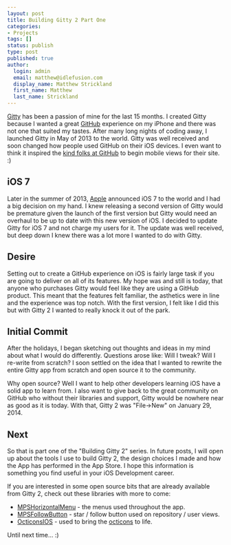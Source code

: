 ```yaml
---
layout: post
title: Building Gitty 2 Part One
categories:
- Projects
tags: []
status: publish
type: post
published: true
author:
  login: admin
  email: matthew@idlefusion.com
  display_name: Matthew Strickland
  first_name: Matthew
  last_name: Strickland
---
```

[Gitty](http://gittyapp.com) has been a passion of mine for the last 15 months.  I created Gitty because I wanted a great [GitHub](http://github.com) experience on my iPhone and there was not one that suited my tastes.  After many long nights of coding away, I launched Gitty in May of 2013 to the world.  Gitty was well received and soon changed how people used GitHub on their iOS devices.  I even want to think it inspired the [kind folks at GitHub](http://github.com/about/team) to begin mobile views for their site. :)

## iOS 7

Later in the summer of 2013, [Apple](http://apple.com) announced iOS 7 to the world and I had a big decision on my hand.  I knew releasing a second version of Gitty would be premature given the launch of the first version but Gitty would need an overhaul to be up to date with this new version of iOS.  I decided to update Gitty for iOS 7 and not charge my users for it.  The update was well received, but deep down I knew there was a lot more I wanted to do with Gitty.

## Desire

Setting out to create a GitHub experience on iOS is fairly large task if you are going to deliver on all of its features.  My hope was and still is today, that anyone who purchases Gitty would feel like they are using a GitHub product.  This meant that the features felt familiar, the asthetics were in line and the experience was top notch.  With the first version, I felt like I did this but with Gitty 2 I wanted to really knock it out of the park.

## Initial Commit

After the holidays, I began sketching out thoughts and ideas in my mind about what I would do differently.  Questions arose like: Will I tweak?  Will I re-write from scratch?  I soon settled on the idea that I wanted to rewrite the entire Gitty app from scratch and open source it to the community.

Why open source?  Well I want to help other developers learning iOS have a solid app to learn from.  I also want to give back to the great community on GitHub who without their libraries and support, Gitty would be nowhere near as good as it is today.  With that, Gitty 2 was "File->New" on January 29, 2014.

## Next

So that is part one of the "Building Gitty 2" series.  In future posts, I will open up about the tools I use to build Gitty 2, the design choices I made and how the App has performed in the App Store.  I hope this information is something you find useful in your iOS Development career.  

If you are interested in some open source bits that are already available from Gitty 2, check out these libraries with more to come:

* [MPSHorizontalMenu](https://github.com/mps/MPSHorizontalMenu) - the menus used throughout the app.
* [MPSFollowButton](https://github.com/mps/MPSFollowButton) - star / follow button used on repository / user views.
* [OcticonsIOS](https://github.com/jacksonh/OcticonsIOS) - used to bring the [octicons](https://octicons.github.com) to life.

Until next time... :)
